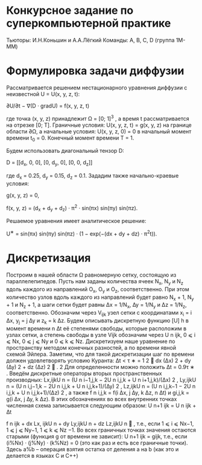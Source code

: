 # Конкурсное задание по суперкомпьютерной практике

Тьюторы: И.Н.Коньшин и А.А.Лёгкий
Команды: A, B, C, D (группа 1М-ММ)

# Формулировка задачи диффузии

Рассматривается решением нестационарного уравнения диффузии с неизвестной
U = U(x, y, z, t):

∂U/∂t − ∇(D · gradU) = f(x, y, z, t)

где точка (x, y, z) принадлежит Ω = [0; 1]<sup>3</sup>
, а время t рассматривается
на отрезке [0; T]. Граничные условия: U(x, y, z, t) = g(x, y, z) на границе
области ∂Ω, а начальные условия: U(x, y, z, 0) = 0 в начальный момент
времени t<sub>0</sub> = 0. Конечный момент времени T = 1.

Будем использовать диагональный тензор D:

D = [[d<sub>x</sub>, 0, 0], [0, d<sub>y</sub>, 0], [0, 0, d<sub>z</sub>]]

где d<sub>x</sub> = 0.25, d<sub>y</sub> = 0.15, d<sub>z</sub> = 0.1. Зададим также начально-краевые условия:


g(x, y, z) = 0,

f(x, y, z) = (d<sub>x</sub> + d<sub>y</sub> + d<sub>z</sub>) · π<sup>2</sup> · sin(πx) sin(πy) sin(πz).


Решаемое уравнения имеет аналитическое решение:

U<sup>∗</sup> = sin(πx) sin(πy) sin(πz) · (1 − exp(−(dx + dy + dz) · π<sup>2</sup>t)).

# Дискретизация

Построим в нашей области Ω равномерную сетку, состоящую из параллелепипедов.
Пусть нам заданы количества ячеек N<sub>x</sub>, N<sub>y</sub> и N<sub>z</sub> вдоль каждого из направлений
O<sub>x</sub>, O<sub>y</sub> и O<sub>z</sub>, соответственно. При этом количество узлов вдоль каждого
из направлений будет равно N<sub>x</sub> + 1, N<sub>y</sub> + 1 и N<sub>z</sub> + 1, а шаги сетки будет
равны ∆x = 1/N<sub>x</sub>, ∆y = 1/N<sub>y</sub> и ∆z = 1/N<sub>z</sub>, соответственно.
Обозначим через V<sub>ijk</sub> узел сетки с координатами x<sub>i</sub> = i ∆x, y<sub>j</sub> = j ∆y и
z<sub>k</sub> = k ∆z. Будем описывать дискретную функцию [U]
h в момент времени
n ∆t её степенями свободы, которые расположим в узлах сетки, а степень
свободы в узле Vijk обозначим через U
n
ijk, 0 ⩽ i ⩽ Nx, 0 ⩽ j ⩽ Ny и 0 ⩽
k ⩽ Nz. Дискретизуем наше уравнение по пространству методом конечных
разностей, а по времени явной схемой Эйлера. Заметим, что для такой
дискретизации шаг по времени должен удовлетворять условию Куранта:
∆t < τ ∗ =
1
2

dx
(∆x)
2
+
dy
(∆y)
2
+
dz
(∆z)
2

.
2
Для определенности можно положить ∆t = 0.9τ
∗
.
Введём дискретные операторы вторых пространственных производных:
Lx,ijkU
n = (U
n
i−1,j,k − 2U
n
i,j,k + U
n
i+1,j,k)/(∆x)
2
,
Ly,ijkU
n = (U
n
i,j−1,k − 2U
n
i,j,k + U
n
i,j,k+1)/(∆y)
2
,
Lz,ijkU
n = (U
n
i,j,k−1 − 2U
n
i,j,k + U
n
i,j,k+1)/(∆z)
2
,
а также f
n
i,j,k = f(i ∆x, j ∆y, k ∆z, n ∆t) и gi,j,k = g(i ∆x, j ∆y, k ∆z).
В этих обозначениях во всех внутренних точках численная схема записывается
следующим образом:
U
n+1
ijk = U
n
ijk + ∆t

f
n
ijk + dx Lx, ijkU
n + dy Ly,ijkU
n + dz Lz,ijkU
n

,
т.е., если 1 ⩽ i ⩽ Nx−1, 1 ⩽ j ⩽ Ny−1, 1 ⩽ k ⩽ Nz −1. Во всех граничных
точках значения остаются старыми (функция g от времени не зависит):
U
n+1
ijk = gijk,
т.е., если (i%Nx) · (j%Ny) · (k%Nz) = 0 (это как раз и есть все граничные
точки). Здесь a%b – операция взятия остатка от деления a на b (как это и
делается в языках С и С++)
